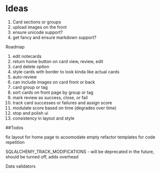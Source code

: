 # Ideas

1. Card sections or groups
2. upload images on the front
3. ensure unicode support?
4. get fancy and ensure markdown support?

Roadmap
1. edit notecards
2. return home button on card view, review, edit
3. card delete option
4. style cards with border to look kinda like actual cards
4. auto-review
5. can include images on card front or back
4. card group or tag
5. sort cards on front page by group or tag
7. mark review as success, close, or fail
8. track card successes or failures and assign score
9. modulate score based on time (degrades over time)
10. stop and polish ui
11. consistency in layout and style


##Todos

fix layout for home page to acoomodate empty
refactor templates for code repetition

SQLALCHEMY_TRACK_MODIFICATIONS - will be deprecated in the future, should be turned off, adds overhead

Data validators